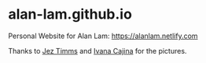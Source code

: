 # alan-lam.github.io

Personal Website for Alan Lam: https://alanlam.netlify.com

Thanks to [Jez Timms](https://unsplash.com/@jeztimms) and [Ivana Cajina](https://unsplash.com/@von_co) for the pictures.
